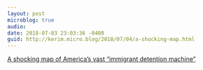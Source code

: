 ```yaml
---
layout: post
microblog: true
audio: 
date: 2018-07-03 23:03:36 -0400
guid: http://kerim.micro.blog/2018/07/04/a-shocking-map.html
---
```

[A shocking map of America’s vast “immigrant detention machine”](https://www.fastcodesign.com/90177979/a-shocking-map-of-americas-vast-immigrant-detention-machine)
